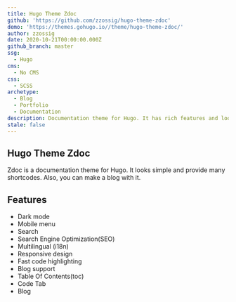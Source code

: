 ```yaml
---
title: Hugo Theme Zdoc
github: 'https://github.com/zzossig/hugo-theme-zdoc'
demo: 'https://themes.gohugo.io//theme/hugo-theme-zdoc/'
author: zzossig
date: 2020-10-21T00:00:00.000Z
github_branch: master
ssg:
  - Hugo
cms:
  - No CMS
css:
  - SCSS
archetype:
  - Blog
  - Portfolio
  - Documentation
description: Documentation theme for Hugo. It has rich features and looks clean.
stale: false
---
```


## Hugo Theme Zdoc

Zdoc is a documentation theme for Hugo. It looks simple and provide many shortcodes. Also, you can make a blog with it.

## Features

* Dark mode
* Mobile menu
* Search
* Search Engine Optimization(SEO)
* Multilingual (i18n)
* Responsive design
* Fast code highlighting
* Blog support
* Table Of Contents(toc)
* Code Tab
* Blog